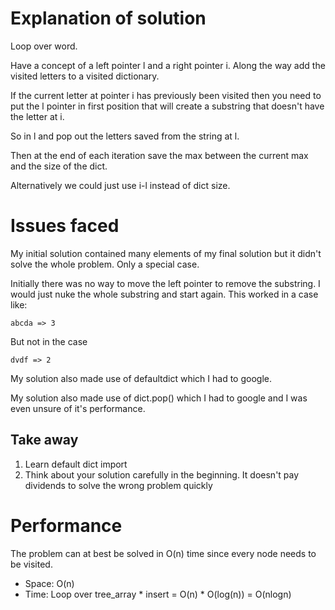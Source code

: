# Explanation of solution

Loop over word.

Have a concept of a left pointer l and a right pointer i. Along the way add the visited letters to a visited dictionary.

If the current letter at pointer i has previously been visited then you need to put the l pointer in first position that will create a substring that doesn't have the letter at i.

So in l and pop out the letters saved from the string at l.

Then at the end of each iteration save the max between the current max and the size of the dict.

Alternatively we could just use i-l instead of dict size.


# Issues faced

My initial solution contained many elements of my final solution but it didn't solve the whole problem. Only a special case.

Initially there was no way to move the left pointer to remove the substring. I would just nuke the whole substring and start again. This worked in a case like:
```
abcda => 3
```

But not in the case
```
dvdf => 2
```

My solution also made use of defaultdict which I had to google.

My solution also made use of dict.pop() which I had to google and I was even unsure of it's performance.


## Take away

1. Learn default dict import
1. Think about your solution carefully in the beginning. It doesn't pay dividends to solve the wrong problem quickly



# Performance

The problem can at best be solved in O(n) time since every node needs to be visited.

- Space: O(n)
- Time: Loop over tree_array * insert = O(n) * O(log(n)) = O(nlogn)
